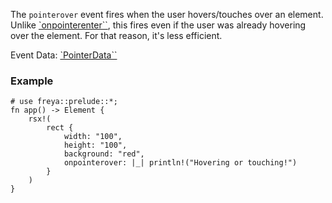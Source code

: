 The `pointerover` event fires when the user hovers/touches over an element.
Unlike [`onpointerenter``](crate::elements::onpointerenter), this fires even if
the user was already hovering over the element. For that reason, it's less
efficient.

Event Data: [`PointerData``](crate::events::PointerData)

### Example

```rust, no_run
# use freya::prelude::*;
fn app() -> Element {
    rsx!(
        rect {
            width: "100",
            height: "100",
            background: "red",
            onpointerover: |_| println!("Hovering or touching!")
        }
    )
}
```
